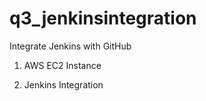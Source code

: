 # q3_jenkinsintegration
Integrate Jenkins with GitHub 

1. AWS EC2 Instance

2. Jenkins Integration 


